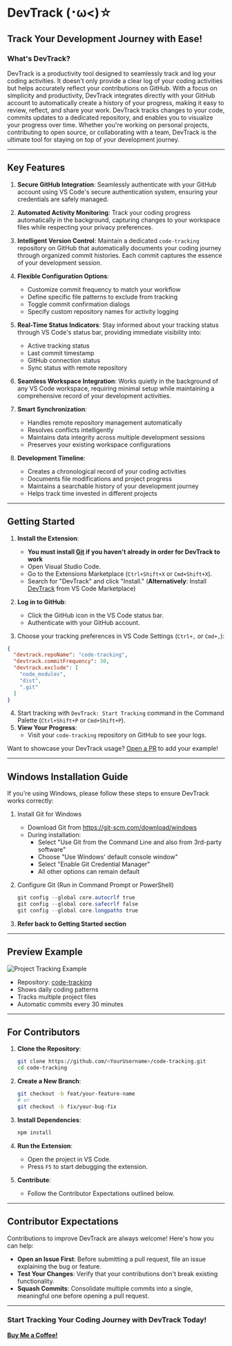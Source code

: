 # DevTrack (･ω<)☆	

## **Track Your Development Journey with Ease!**

### What's DevTrack?

DevTrack is a productivity tool designed to seamlessly track and log your coding activities. It doesn't only provide a clear log of your coding activities but helps accurately reflect your contributions on GitHub. With a focus on simplicity and productivity, DevTrack integrates directly with your GitHub account to automatically create a history of your progress, making it easy to review, reflect, and share your work. DevTrack tracks changes to your code, commits updates to a dedicated repository, and enables you to visualize your progress over time. Whether you're working on personal projects, contributing to open source, or collaborating with a team, DevTrack is the ultimate tool for staying on top of your development journey.

---
## **Key Features**

1. **Secure GitHub Integration**: Seamlessly authenticate with your GitHub account using VS Code's secure authentication system, ensuring your credentials are safely managed.

2. **Automated Activity Monitoring**: Track your coding progress automatically in the background, capturing changes to your workspace files while respecting your privacy preferences.

3. **Intelligent Version Control**: Maintain a dedicated `code-tracking` repository on GitHub that automatically documents your coding journey through organized commit histories. Each commit captures the essence of your development session.

4. **Flexible Configuration Options**: 
   - Customize commit frequency to match your workflow
   - Define specific file patterns to exclude from tracking
   - Toggle commit confirmation dialogs
   - Specify custom repository names for activity logging

5. **Real-Time Status Indicators**: Stay informed about your tracking status through VS Code's status bar, providing immediate visibility into:
   - Active tracking status
   - Last commit timestamp
   - GitHub connection status
   - Sync status with remote repository

6. **Seamless Workspace Integration**: Works quietly in the background of any VS Code workspace, requiring minimal setup while maintaining a comprehensive record of your development activities.

7. **Smart Synchronization**: 
   - Handles remote repository management automatically
   - Resolves conflicts intelligently
   - Maintains data integrity across multiple development sessions
   - Preserves your existing workspace configurations

8. **Development Timeline**: 
   - Creates a chronological record of your coding activities
   - Documents file modifications and project progress
   - Maintains a searchable history of your development journey
   - Helps track time invested in different projects
   
---

## **Getting Started**
1. **Install the Extension**:
   - **You must install [Git](https://git-scm.com/downloads) if you haven't already in order for DevTrack to work**
   - Open Visual Studio Code.
   - Go to the Extensions Marketplace (`Ctrl+Shift+X` or `Cmd+Shift+X`).
   - Search for "DevTrack" and click "Install." 
(**Alternatively**: Install [DevTrack](https://marketplace.visualstudio.com/items?itemName=TeannaCole.devtrack) from VS Code Marketplace)

3. **Log in to GitHub**:
   - Click the GitHub icon in the VS Code status bar.
   - Authenticate with your GitHub account.
     
4. Choose your tracking preferences in VS Code Settings (`Ctrl+,` or `Cmd+,`):
```json
{
  "devtrack.repoName": "code-tracking",
  "devtrack.commitFrequency": 30,
  "devtrack.exclude": [
    "node_modules",
    "dist",
    ".git"
  ]
}
```
4. Start tracking with `DevTrack: Start Tracking` command in the Command Palette (`Ctrl+Shift+P` or `Cmd+Shift+P`).
5. **View Your Progress**:
   - Visit your `code-tracking` repository on GitHub to see your logs.

Want to showcase your DevTrack usage? [Open a PR](https://github.com/Teamial/DevTrack/pulls) to add your example!

---
## Windows Installation Guide

If you're using Windows, please follow these steps to ensure DevTrack works correctly:

1. Install Git for Windows
   - Download Git from https://git-scm.com/download/windows
   - During installation:
     - Select "Use Git from the Command Line and also from 3rd-party software"
     - Choose "Use Windows' default console window"
     - Select "Enable Git Credential Manager"
     - All other options can remain default

2. Configure Git (Run in Command Prompt or PowerShell)
   ```powershell
   git config --global core.autocrlf true
   git config --global core.safecrlf false
   git config --global core.longpaths true

3. **Refer back to Getting Started section**
---
## Preview Example

![Project Tracking Example](https://github.com/user-attachments/assets/eeab8b20-203d-441c-af2e-969c6cdeb980)
- Repository: [code-tracking](https://github.com/Teamial/code-tracking)
- Shows daily coding patterns
- Tracks multiple project files
- Automatic commits every 30 minutes
  
---
## For Contributors

1. **Clone the Repository**:
   ```bash
   git clone https://github.com/<YourUsername>/code-tracking.git
   cd code-tracking
   ```

2. **Create a New Branch**:
   ```bash
   git checkout -b feat/your-feature-name
   # or
   git checkout -b fix/your-bug-fix
   ```

3. **Install Dependencies**:
   ```bash
   npm install
   ```

4. **Run the Extension**:
   - Open the project in VS Code.
   - Press `F5` to start debugging the extension.

5. **Contribute**:
   - Follow the Contributor Expectations outlined below.

---

## **Contributor Expectations**

Contributions to improve DevTrack are always welcome! Here's how you can help:

- **Open an Issue First**: Before submitting a pull request, file an issue explaining the bug or feature.
- **Test Your Changes**: Verify that your contributions don't break existing functionality.
- **Squash Commits**: Consolidate multiple commits into a single, meaningful one before opening a pull request.

---

### **Start Tracking Your Coding Journey with DevTrack Today!**
[**Buy Me a Coffee!**](https://marketplace.visualstudio.com/items?itemName=TeannaCole.devtrack)

